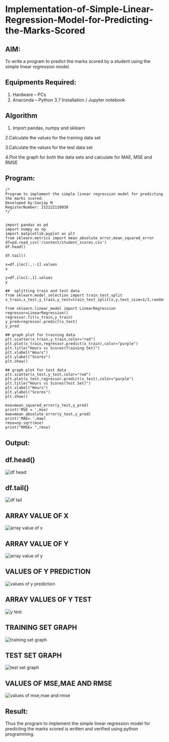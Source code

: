 # Implementation-of-Simple-Linear-Regression-Model-for-Predicting-the-Marks-Scored

## AIM:
To write a program to predict the marks scored by a student using the simple linear regression model.

## Equipments Required:
1. Hardware – PCs
2. Anaconda – Python 3.7 Installation / Jupyter notebook

## Algorithm

  1. Import pandas, numpy and sklearn

  2.Calculate the values for the training data set

  3.Calculate the values for the test data set

  4.Plot the graph for both the data sets and calculate for MAE, MSE and RMSE
  

## Program:
```
/*
Program to implement the simple linear regression model for predicting the marks scored.
Developed by:Sanjay M
RegisterNumber: 212222110038
*/
```
```

import pandas as pd
import numpy as np
import matplotlib.pyplot as plt
from sklearn.metrics import mean_absolute_error,mean_squared_error
df=pd.read_csv('/content/student_scores.csv')
df.head()

df.tail()

x=df.iloc[:,:-1].values
x

y=df.iloc[:,1].values
y

##  splitting train and test data
from sklearn.model_selection import train_test_split
x_train,x_test,y_train,y_test=train_test_split(x,y,test_size=1/3,random_state=0)

from sklearn.linear_model import LinearRegression
regressor=LinearRegression()
regressor.fit(x_train,y_train)
y_pred=regressor.predict(x_test)
y_pred

## graph plot for training data
plt.scatter(x_train,y_train,color="red")
plt.plot(x_train,regressor.predict(x_train),color="purple")
plt.title("Hours vs Scores(Training Set)")
plt.xlabel("Hours")
plt.ylabel("Scores")
plt.show()

## graph plot for test data
plt.scatter(x_test,y_test,color="red")
plt.plot(x_test,regressor.predict(x_test),color="purple")
plt.title("Hours vs Scores(Test Set)")
plt.xlabel("Hours")
plt.ylabel("Scores")
plt.show()

mse=mean_squared_error(y_test,y_pred)
print('MSE = ',mse)
mae=mean_absolute_error(y_test,y_pred)
print('MAE= ',mae)
rmse=np.sqrt(mse)
print("RMSE= ",rmse)
```

## Output:

## df.head()

![df head](https://github.com/RENUGASARAVANAN/Implementation-of-Simple-Linear-Regression-Model-for-Predicting-the-Marks-Scored/assets/119292258/db934862-eeeb-462b-aeb7-28b869113226)



## df.tail()

![df tail](https://github.com/RENUGASARAVANAN/Implementation-of-Simple-Linear-Regression-Model-for-Predicting-the-Marks-Scored/assets/119292258/42e2a9f0-638c-40c5-9ab7-1ebc5b593d69)



## ARRAY VALUE OF X

![array value of x](https://github.com/RENUGASARAVANAN/Implementation-of-Simple-Linear-Regression-Model-for-Predicting-the-Marks-Scored/assets/119292258/86c89c69-0df7-499e-9805-88444385fd12)




## ARRAY VALUE OF Y

![array value of y](https://github.com/RENUGASARAVANAN/Implementation-of-Simple-Linear-Regression-Model-for-Predicting-the-Marks-Scored/assets/119292258/9afae483-751b-4a77-be53-0c2cc3e73204)



## VALUES OF Y PREDICTION


![values of y prediction](https://github.com/RENUGASARAVANAN/Implementation-of-Simple-Linear-Regression-Model-for-Predicting-the-Marks-Scored/assets/119292258/34ad6afe-5ee1-47bc-a293-e104dc4c0ccb)



## ARRAY VALUES OF Y TEST

![y test](https://github.com/RENUGASARAVANAN/Implementation-of-Simple-Linear-Regression-Model-for-Predicting-the-Marks-Scored/assets/119292258/f7be3dfb-b4b5-44d7-9ca3-06812f202b9f)



## TRAINING SET GRAPH


![training set graph](https://github.com/RENUGASARAVANAN/Implementation-of-Simple-Linear-Regression-Model-for-Predicting-the-Marks-Scored/assets/119292258/82141809-4794-44e3-a164-aa8991f22e23)




## TEST SET GRAPH

![test set graph](https://github.com/RENUGASARAVANAN/Implementation-of-Simple-Linear-Regression-Model-for-Predicting-the-Marks-Scored/assets/119292258/15efd5e6-ebfd-4d31-97ae-0ad2d1295a2c)



## VALUES OF MSE,MAE AND RMSE

![values of mse,mae and rmse](https://github.com/RENUGASARAVANAN/Implementation-of-Simple-Linear-Regression-Model-for-Predicting-the-Marks-Scored/assets/119292258/6793057c-b446-4e92-b11d-bdf3cba4a17b)



## Result:
Thus the program to implement the simple linear regression model for predicting the marks scored is written and verified using python programming.
